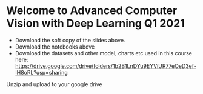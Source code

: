 # Welcome to Advanced Computer Vision with Deep Learning Q1 2021

* Download the soft copy of the slides above.
* Download the notebooks above
* Download the datasets and other model, charts etc used in this course here: https://drive.google.com/drive/folders/1b2B1LnDYu9EYViUR77eOeD3ef-IH8oRL?usp=sharing

Unzip and upload to your google drive
